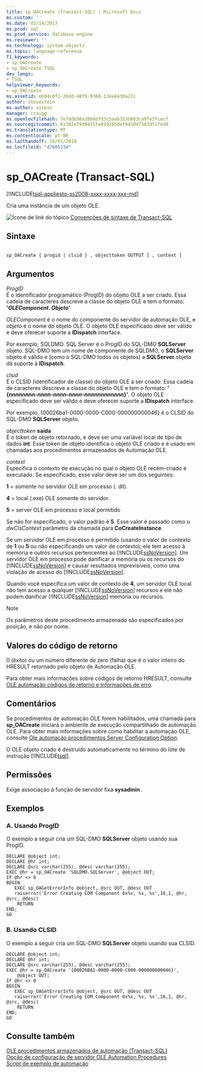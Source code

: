 ```yaml
---
title: sp_OACreate (Transact-SQL) | Microsoft Docs
ms.custom: ''
ms.date: 03/14/2017
ms.prod: sql
ms.prod_service: database-engine
ms.reviewer: ''
ms.technology: system-objects
ms.topic: language-reference
f1_keywords:
- sp_OACreate
- sp_OACreate_TSQL
dev_langs:
- TSQL
helpviewer_keywords:
- sp_OACreate
ms.assetid: eb84c0f1-26dd-48f9-9368-13ee4a30a27c
author: stevestein
ms.author: sstein
manager: craigg
ms.openlocfilehash: 7e7ddb90a20b8d7d3c5aab323b803ca9fe3fcecf
ms.sourcegitcommit: 61381ef939415fe019285def9450d7583df1fed0
ms.translationtype: MT
ms.contentlocale: pt-BR
ms.lasthandoff: 10/01/2018
ms.locfileid: "47605234"
---
```

# <a name="spoacreate-transact-sql"></a>sp_OACreate (Transact-SQL)
[!INCLUDE[tsql-appliesto-ss2008-xxxx-xxxx-xxx-md](../../includes/tsql-appliesto-ss2008-xxxx-xxxx-xxx-md.md)]

  Cria uma instância de um objeto OLE.  
  
 ![Ícone de link do tópico](../../database-engine/configure-windows/media/topic-link.gif "Ícone de link do tópico") [Convenções de sintaxe de Transact-SQL](../../t-sql/language-elements/transact-sql-syntax-conventions-transact-sql.md)  
  
## <a name="syntax"></a>Sintaxe  
  
```  
  
sp_OACreate { progid | clsid } , objecttoken OUTPUT [ , context ]   
```  
  
## <a name="arguments"></a>Argumentos  
 *ProgID*  
 É o identificador programático (ProgID) do objeto OLE a ser criado. Essa cadeia de caracteres descreve a classe do objeto OLE e tem o formato: **'***OLEComponent***. ***Objeto***'**  
  
 *OLEComponent* é o nome do componente do servidor de automação OLE, e *objeto* é o nome do objeto OLE. O objeto OLE especificado deve ser válido e deve oferecer suporte a **IDispatch** interface.  
  
 Por exemplo, SQLDMO. SQL Server é o ProgID do SQL-DMO **SQLServer** objeto. SQL-DMO tem um nome de componente de SQLDMO, o **SQLServer** objeto é válido e (como o SQL-DMO todos os objetos) a **SQLServer** objeto dá suporte à **IDispatch**.  
  
 *clsid*  
 É o CLSID (identificador de classe) do objeto OLE a ser criado. Essa cadeia de caracteres descreve a classe do objeto OLE e tem o formato: **' {***nnnnnnnn-nnnn-nnnn-nnnn-nnnnnnnnnnnn***}'**. O objeto OLE especificado deve ser válido e deve oferecer suporte a **IDispatch** interface.  
  
 Por exemplo, {00026ba1-0000-0000-C000-000000000046} é o CLSID do SQL-DMO **SQLServer** objeto.  
  
 *objecttoken* **saída**  
 É o token de objeto retornado, e deve ser uma variável local de tipo de dados **int**. Esse token de objeto identifica o objeto OLE criado e é usado em chamadas aos procedimentos armazenados de Automação OLE.  
  
 *context*  
 Especifica o contexto de execução no qual o objeto OLE recém-criado é executado. Se especificado, esse valor deve ser um dos seguintes:  
  
 **1** = somente no servidor OLE em processo (. dll).  
  
 **4** = local (.exe) OLE somente do servidor.  
  
 **5** = server OLE em processo e local permitido  
  
 Se não for especificado, o valor padrão é **5**. Esse valor é passado como o *dwClsContext* parâmetro da chamada para **CoCreateInstance**.  
  
 Se um servidor OLE em processo é permitido (usando o valor de contexto de **1** ou **5** ou não especificando um valor de contexto), ele tem acesso à memória e outros recursos pertencentes ao [!INCLUDE[ssNoVersion](../../includes/ssnoversion-md.md)]. Um servidor OLE em processo pode danificar a memória ou os recursos do [!INCLUDE[ssNoVersion](../../includes/ssnoversion-md.md)] e causar resultados imprevisíveis, como uma violação de acesso do [!INCLUDE[ssNoVersion](../../includes/ssnoversion-md.md)].  
  
 Quando você especifica um valor de contexto de **4**, um servidor OLE local não tem acesso a qualquer [!INCLUDE[ssNoVersion](../../includes/ssnoversion-md.md)] recursos e ele não podem danificar [!INCLUDE[ssNoVersion](../../includes/ssnoversion-md.md)] memória ou recursos.  
  
> [!NOTE]  
>  Os parâmetros deste procedimento armazenado são especificados por posição, e não por nome.  
  
## <a name="return-code-values"></a>Valores do código de retorno  
 0 (êxito) ou um número diferente de zero (falha) que é o valor inteiro do HRESULT retornado pelo objeto de Automação OLE.  
  
 Para obter mais informações sobre códigos de retorno HRESULT, consulte [OLE automação códigos de retorno e informações de erro](../../relational-databases/stored-procedures/ole-automation-return-codes-and-error-information.md).  
  
## <a name="remarks"></a>Comentários  
 Se procedimentos de automação OLE forem habilitados, uma chamada para **sp_OACreate** iniciará o ambiente de execução compartilhado de automação OLE. Para obter mais informações sobre como habilitar a automação OLE, consulte [Ole automação procedimentos Server Configuration Option](../../database-engine/configure-windows/ole-automation-procedures-server-configuration-option.md).  
  
 O OLE objeto criado é destruído automaticamente no término do lote de instrução [!INCLUDE[tsql](../../includes/tsql-md.md)].  
  
## <a name="permissions"></a>Permissões  
 Exige associação à função de servidor fixa **sysadmin** .  
  
## <a name="examples"></a>Exemplos  
  
### <a name="a-using-progid"></a>A. Usando ProgID  
 O exemplo a seguir cria um SQL-DMO **SQLServer** objeto usando sua ProgID.  
  
```  
DECLARE @object int;  
DECLARE @hr int;  
DECLARE @src varchar(255), @desc varchar(255);  
EXEC @hr = sp_OACreate 'SQLDMO.SQLServer', @object OUT;  
IF @hr <> 0  
BEGIN  
   EXEC sp_OAGetErrorInfo @object, @src OUT, @desc OUT   
   raiserror('Error Creating COM Component 0x%x, %s, %s',16,1, @hr, @src, @desc)  
    RETURN  
END;  
GO  
```  
  
### <a name="b-using-clsid"></a>B. Usando CLSID  
 O exemplo a seguir cria um SQL-DMO **SQLServer** objeto usando sua CLSID.  
  
```  
DECLARE @object int;  
DECLARE @hr int;  
DECLARE @src varchar(255), @desc varchar(255);  
EXEC @hr = sp_OACreate '{00026BA1-0000-0000-C000-000000000046}',  
    @object OUT;  
IF @hr <> 0  
BEGIN  
   EXEC sp_OAGetErrorInfo @object, @src OUT, @desc OUT   
   raiserror('Error Creating COM Component 0x%x, %s, %s',16,1, @hr, @src, @desc)  
    RETURN  
END;  
GO  
```  
  
## <a name="see-also"></a>Consulte também  
 [OLE procedimentos armazenados de automação &#40;Transact-SQL&#41;](../../relational-databases/system-stored-procedures/ole-automation-stored-procedures-transact-sql.md)   
 [Opção de configuração de servidor OLE Automation Procedures](../../database-engine/configure-windows/ole-automation-procedures-server-configuration-option.md)   
 [Script de exemplo de automação](../../relational-databases/stored-procedures/ole-automation-sample-script.md)  
  
  
